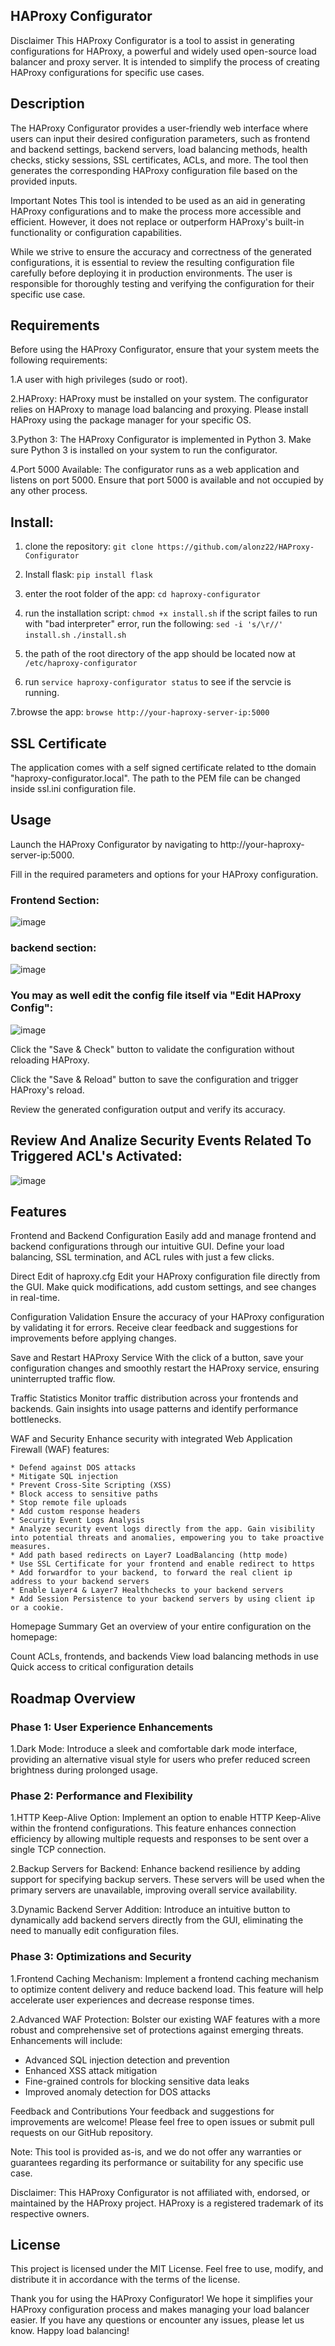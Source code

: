 ## HAProxy Configurator
Disclaimer
This HAProxy Configurator is a tool to assist in generating configurations for HAProxy, a powerful and widely used open-source load balancer and proxy server. It is intended to simplify the process of creating HAProxy configurations for specific use cases.

## Description
The HAProxy Configurator provides a user-friendly web interface where users can input their desired configuration parameters, such as frontend and backend settings, backend servers, load balancing methods, health checks, sticky sessions, SSL certificates, ACLs, and more. The tool then generates the corresponding HAProxy configuration file based on the provided inputs.

Important Notes
This tool is intended to be used as an aid in generating HAProxy configurations and to make the process more accessible and efficient. However, it does not replace or outperform HAProxy's built-in functionality or configuration capabilities.

While we strive to ensure the accuracy and correctness of the generated configurations, it is essential to review the resulting configuration file carefully before deploying it in production environments. The user is responsible for thoroughly testing and verifying the configuration for their specific use case.

## Requirements
Before using the HAProxy Configurator, ensure that your system meets the following requirements:

1.A user with high privileges (sudo or root).

2.HAProxy: HAProxy must be installed on your system. The configurator relies on HAProxy to manage load balancing and proxying. Please install HAProxy using the package manager for your specific OS.

3.Python 3: The HAProxy Configurator is implemented in Python 3. Make sure Python 3 is installed on your system to run the configurator.

4.Port 5000 Available: The configurator runs as a web application and listens on port 5000. Ensure that port 5000 is available and not occupied by any other process.

## Install:

1. clone the repository:
   ```git clone https://github.com/alonz22/HAProxy-Configurator```

2. Install flask:
   ```pip install flask```

3. enter the root folder of the app:
   ```cd haproxy-configurator```

4. run the installation script:
   ```chmod +x install.sh```
   if the script failes to run with "bad interpreter" error, run the following:
   ```sed -i 's/\r//' install.sh```
   ```./install.sh```

5. the path of the root directory of the app should be located now at ```/etc/haproxy-configurator```

6. run ```service haproxy-configurator status``` to see if the servcie is running.


7.browse the app:
   ```browse http://your-haproxy-server-ip:5000```

## SSL Certificate

The application comes with a self signed certificate related to tthe domain "haproxy-configurator.local". The path to the PEM file can be changed inside ssl.ini configuration file.

## Usage
Launch the HAProxy Configurator by navigating to http://your-haproxy-server-ip:5000.

Fill in the required parameters and options for your HAProxy configuration.

### Frontend Section:

![image](https://github.com/alonz22/HAProxy-Configurator/assets/72250573/04413c22-c947-4599-9659-e0274730f061)



### backend section:

![image](https://github.com/alonz22/HAProxy-Configurator/assets/72250573/6af98d59-734a-4272-84aa-87c47123017a)


### You may as well edit the config file itself via "Edit HAProxy Config":

![image](https://github.com/alonz22/HAProxy-Configurator/assets/72250573/c61ed725-37a4-4ad5-908f-6164311c7fd4)



Click the "Save & Check" button to validate the configuration without reloading HAProxy.

Click the "Save & Reload" button to save the configuration and trigger HAProxy's reload.

Review the generated configuration output and verify its accuracy.

## Review And Analize Security Events Related To Triggered ACL's Activated:

![image](https://github.com/alonz22/HAProxy-Configurator/assets/72250573/ce0fc97e-0622-4fab-92f1-dd71fdb3e1ba)



## Features

Frontend and Backend Configuration
Easily add and manage frontend and backend configurations through our intuitive GUI. Define your load balancing, SSL termination, and ACL rules with just a few clicks.

Direct Edit of haproxy.cfg
Edit your HAProxy configuration file directly from the GUI. Make quick modifications, add custom settings, and see changes in real-time.

Configuration Validation
Ensure the accuracy of your HAProxy configuration by validating it for errors. Receive clear feedback and suggestions for improvements before applying changes.

Save and Restart HAProxy Service
With the click of a button, save your configuration changes and smoothly restart the HAProxy service, ensuring uninterrupted traffic flow.

Traffic Statistics
Monitor traffic distribution across your frontends and backends. Gain insights into usage patterns and identify performance bottlenecks.

WAF and Security
Enhance security with integrated Web Application Firewall (WAF) features:
```
* Defend against DOS attacks
* Mitigate SQL injection
* Prevent Cross-Site Scripting (XSS)
* Block access to sensitive paths
* Stop remote file uploads
* Add custom response headers
* Security Event Logs Analysis
* Analyze security event logs directly from the app. Gain visibility into potential threats and anomalies, empowering you to take proactive measures.
* Add path based redirects on Layer7 LoadBalancing (http mode)
* Use SSL Certificate for your frontend and enable redirect to https
* Add forwardfor to your backend, to forward the real client ip address to your backend servers
* Enable Layer4 & Layer7 Healthchecks to your backend servers
* Add Session Persistence to your backend servers by using client ip or a cookie.
```
Homepage Summary
Get an overview of your entire configuration on the homepage:

Count ACLs, frontends, and backends
View load balancing methods in use
Quick access to critical configuration details


## Roadmap Overview
### Phase 1: User Experience Enhancements
1.Dark Mode: Introduce a sleek and comfortable dark mode interface, providing an alternative visual style for users who prefer reduced screen brightness during prolonged usage.

### Phase 2: Performance and Flexibility

1.HTTP Keep-Alive Option: Implement an option to enable HTTP Keep-Alive within the frontend configurations. This feature enhances connection efficiency by allowing multiple requests and responses to be sent over a single TCP connection.

2.Backup Servers for Backend: Enhance backend resilience by adding support for specifying backup servers. These servers will be used when the primary servers are unavailable, improving overall service availability.

3.Dynamic Backend Server Addition: Introduce an intuitive button to dynamically add backend servers directly from the GUI, eliminating the need to manually edit configuration files.

### Phase 3: Optimizations and Security

1.Frontend Caching Mechanism: Implement a frontend caching mechanism to optimize content delivery and reduce backend load. This feature will help accelerate user experiences and decrease response times.

2.Advanced WAF Protection: Bolster our existing WAF features with a more robust and comprehensive set of protections against emerging threats. Enhancements will include:

* Advanced SQL injection detection and prevention
* Enhanced XSS attack mitigation
* Fine-grained controls for blocking sensitive data leaks
* Improved anomaly detection for DOS attacks

Feedback and Contributions
Your feedback and suggestions for improvements are welcome! Please feel free to open issues or submit pull requests on our GitHub repository.

Note: This tool is provided as-is, and we do not offer any warranties or guarantees regarding its performance or suitability for any specific use case.

Disclaimer: This HAProxy Configurator is not affiliated with, endorsed, or maintained by the HAProxy project. HAProxy is a registered trademark of its respective owners.

## License
This project is licensed under the MIT License. Feel free to use, modify, and distribute it in accordance with the terms of the license.

Thank you for using the HAProxy Configurator! We hope it simplifies your HAProxy configuration process and makes managing your load balancer easier. If you have any questions or encounter any issues, please let us know. Happy load balancing!
